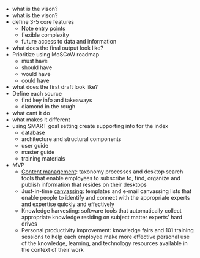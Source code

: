 - what is the vison?
- what is the vison?
- define 3-5 core features 
	- Note entry points 
	- flexible complexity 
	- future access to data and information 
- what does the final output look like?
- Prioritize using MoSCoW roadmap
	- must have 
	- should have 
	- would have 
	- could have
- what does the first draft look like?
- Define each source 
	- find key info and takeaways 
	- diamond in the rough
- what cant it do
- what makes it different 
- using SMART goal setting create supporting info for the index
	- database 
	- architecture and structural components 
	- user guide 
	- master guide 
	- training materials
- MVP
	- [Content management](https://en.wikipedia.org/wiki/Content_management "Content management"): taxonomy processes and desktop search tools that enable employees to subscribe to, find, organize and publish information that resides on their desktops
	- Just-in-time [canvassing](https://en.wikipedia.org/wiki/Canvassing "Canvassing"): templates and e-mail canvassing lists that enable people to identify and connect with the appropriate experts and expertise quickly and effectively
	- Knowledge harvesting: software tools that automatically collect appropriate knowledge residing on subject matter experts' hard drives
	- Personal productivity improvement: knowledge fairs and 101 training sessions to help each employee make more effective personal use of the knowledge, learning, and technology resources available in the context of their work